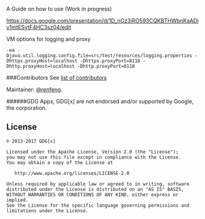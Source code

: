 A Guide on how to use (Work in progress)

https://docs.google.com/presentation/d/1D_nGz3iRO593CQKBTHWbnKaADiv1mtESytF4HC3sz04/edit


VM options for logging and proxy

```
-ea -Djava.util.logging.config.file=src/test/resources/logging.properties -Dhttps.proxyHost=localhost -Dhttps.proxyPort=8118 -Dhttp.proxyHost=localhost -Dhttp.proxyPort=8118
```

###Contributors
See [list of contributors](https://github.com/gdg-x/event-manager/graphs/contributors)

Maintainer: [@renfeng](https://github.com/renfeng).

######GDG Apps, GDG[x] are not endorsed and/or supported by Google, the corporation.

License
--------

    © 2013-2017 GDG[x]

    Licensed under the Apache License, Version 2.0 (the "License");
    you may not use this file except in compliance with the License.
    You may obtain a copy of the License at

       http://www.apache.org/licenses/LICENSE-2.0

    Unless required by applicable law or agreed to in writing, software
    distributed under the License is distributed on an "AS IS" BASIS,
    WITHOUT WARRANTIES OR CONDITIONS OF ANY KIND, either express or implied.
    See the License for the specific language governing permissions and
    limitations under the License.
